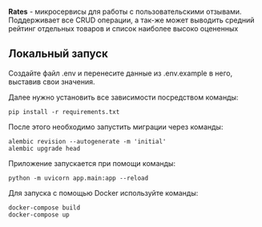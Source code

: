 **Rates** - микросервисы для работы с пользовательскими отзывами. Поддерживает все CRUD операции, а так-же может выводить
средний рейтинг отдельных товаров и список наиболее высоко оцененных

## Локальный запуск
Cоздайте файл .env и перенесите данные из .env.example в него, выставив свои значения.

Далее нужно установить все зависимости посредством команды: 
```
pip install -r requirements.txt
```

После этого необходимо запустить миграции через команды:
```
alembic revision --autogenerate -m 'initial'
alembic upgrade head
```


Приложение запускается при помощи команды:
```
python -m uvicorn app.main:app --reload 
```

Для запуска с помощью Docker используйте команды:
```
docker-compose build
docker-compose up
```


